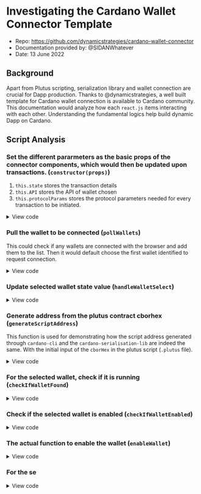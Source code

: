 # Investigating the Cardano Wallet Connector Template
* Repo: https://github.com/dynamicstrategies/cardano-wallet-connector
* Documentation provided by: @SIDANWhatever
* Date: 13 June 2022

## Background
Apart from Plutus scripting, serialization library and wallet connection are crucial for Dapp production. Thanks to @dynamicstrategies, a well built template for Cardano wallet connection is available to Cardano community. This documentation would analyze how each `react.js` items interacting with each other. Understanding the fundamental logics help build dynamic Dapp on Cardano.

## Script Analysis

### Set the different pararmeters as the basic props of the connector components, which would then be updated upon transactions. (`constructor(props)`)
1. `this.state` stores the transaction details
2. `this.API` stores the API of wallet chosen
3. `this.protocolParams` stores the protocol parameters needed for every transaction to be initiated.

<details>
  <summary>View code</summary>
  
```react.js
constructor(props)
{
    super(props);

    this.state = {
        selectedTabId: "1",
        whichWalletSelected: undefined,
        walletFound: false,
        walletIsEnabled: false,
        walletName: undefined,
        walletIcon: undefined,
        walletAPIVersion: undefined,
        wallets: [],

        networkId: undefined,
        Utxos: undefined,
        CollatUtxos: undefined,
        balance: undefined,
        changeAddress: undefined,
        rewardAddress: undefined,
        usedAddress: undefined,

        txBody: undefined,
        txBodyCborHex_unsigned: "",
        txBodyCborHex_signed: "",
        submittedTxHash: "",

        addressBech32SendADA: "addr_test1qrt7j04dtk4hfjq036r2nfewt59q8zpa69ax88utyr6es2ar72l7vd6evxct69wcje5cs25ze4qeshejy828h30zkydsu4yrmm",
        lovelaceToSend: 3000000,
        assetNameHex: "4c494645",
        assetPolicyIdHex: "ae02017105527c6c0c9840397a39cc5ca39fabe5b9998ba70fda5f2f",
        assetAmountToSend: 5,
        addressScriptBech32: "addr_test1wpnlxv2xv9a9ucvnvzqakwepzl9ltx7jzgm53av2e9ncv4sysemm8",
        datumStr: "12345678",
        plutusScriptCborHex: "4e4d01000033222220051200120011",
        transactionIdLocked: "",
        transactionIndxLocked: 0,
        lovelaceLocked: 3000000,
        manualFee: 900000,

    }

    this.API = undefined;

    this.protocolParams = {
        linearFee: {
            minFeeA: "44",
            minFeeB: "155381",
        },
        minUtxo: "34482",
        poolDeposit: "500000000",
        keyDeposit: "2000000",
        maxValSize: 5000,
        maxTxSize: 16384,
        priceMem: 0.0577,
        priceStep: 0.0000721,
        coinsPerUtxoWord: "34482",
    }

    this.pollWallets = this.pollWallets.bind(this);
}
```
</details>

### Pull the wallet to be connected (`pollWallets`)

This could check if any wallets are connected with the browser and add them to the list. Then it would default choose the first wallet identified to request connection.

<details>
  <summary>View code</summary>

```react.js
pollWallets = (count = 0) => {
    const wallets = [];
    for(const key in window.cardano) {
        if (window.cardano[key].enable && wallets.indexOf(key) === -1) {
            wallets.push(key);
        }
    }
    if (wallets.length === 0 && count < 3) {
        setTimeout(() => {
            this.pollWallets(count + 1);
        }, 1000);
        return;
    }
    this.setState({
        wallets,
        whichWalletSelected: wallets[0]
    }, () => {
        this.refreshData()
    });
}
```

</details>
  
### Update selected wallet state value (`handleWalletSelect`)
  

<details>
  <summary>View code</summary>

  ```react.js
  handleWalletSelect = (obj) => {
    const whichWalletSelected = obj.target.value;
    this.setState({ whichWalletSelected }, () => {
      this.refreshData();
    });
  };
  ```
</details>
  
### Generate address from the plutus contract cborhex (`generateScriptAddress`)

This function is used for demonstrating how the script address generated through `cardano-cli` and the `cardano-serialisation-lib` are indeed the same. With the initial input of the `cborHex` in the plutus script (`.plutus` file).
  
<details>
  <summary>View code</summary>
  
  ```react.js
    generateScriptAddress = () => {

    const script = PlutusScript.from_bytes(
      Buffer.from(this.state.plutusScriptCborHex, "hex")
    );
    const blake2bhash = blake.blake2b(script.to_bytes(), 0, 28);
    const scripthash = ScriptHash.from_bytes(Buffer.from(blake2bhash, "hex"));

    const cred = StakeCredential.from_scripthash(scripthash);
    const networkId = NetworkInfo.testnet().network_id();
    const baseAddr = EnterpriseAddress.new(networkId, cred);
    const addr = baseAddr.to_address();
    const addrBech32 = addr.to_bech32();
  };
  ```
</details>

### For the selected wallet, check if it is running (`checkIfWalletFound`)
<details>
  <summary>View code</summary>

  ```react.js
  checkIfWalletFound = () => {
    const walletKey = this.state.whichWalletSelected;
    const walletFound = !!window?.cardano?.[walletKey];
    this.setState({ walletFound });
    return walletFound;
  };
  ```  

</details>
  

### Check if the selected wallet is enabled (`checkIfWalletEnabled`)
<details>
  <summary>View code</summary>

```react.js
checkIfWalletEnabled = async () => {
  let walletIsEnabled = false;

  try {
    const walletName = this.state.whichWalletSelected;
    walletIsEnabled = await window.cardano[walletName].isEnabled();
  } catch (err) {
    console.log(err);
  }
  this.setState({ walletIsEnabled });

  return walletIsEnabled;
};
```
  
</details>
  
### The actual function to enable the wallet (`enableWallet`)
<details>
  <summary>View code</summary>

```react.js
enableWallet = async () => {
  const walletKey = this.state.whichWalletSelected;
  try {
    this.API = await window.cardano[walletKey].enable();
  } catch (err) {
    console.log(err);
  }
  return this.checkIfWalletEnabled();
};
```
</details>
  
### For the se
<details>
  <summary>View code</summary>

</details>
